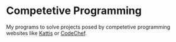 # Competetive Programming

My programs to solve projects posed by competetive programming websites like [Kattis](https://kattis.com) or [CodeChef](https://codechef.com).
